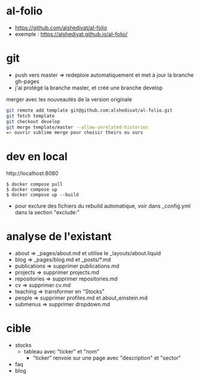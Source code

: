 al-folio
========
- https://github.com/alshedivat/al-folio
- exemple : https://alshedivat.github.io/al-folio/

git
===
- push vers master => redeploie automatiquement et met à jour la branche gh-pages
- j'ai protégé la branche master, et créé une branche develop

merger avec les nouveautés de la version originale
```bash
git remote add template git@github.com:alshedivat/al-folio.git
git fetch template
git checkout develop
git merge template/master --allow-unrelated-histories
=> ouvrir sublime merge pour choisir theirs ou ours
```


dev en local
============
http://localhost:8080
```
$ docker compose pull
$ docker compose up
$ docker compose up --build
```

- pour exclure des fichiers du rebuild automatique, voir dans \_config.yml dans la section "exclude:"



analyse de l'existant
=====================
- about             => _pages/about.md et utilise le _layouts/about.liquid
- blog              => _pages/blog.md et _posts/*.md
- publications      => supprimer publications.md
- projects          => supprimer projects.md
- repositories      => supprimer repositories.md
- cv                => supprimer cv.md
- teaching          => transformer en "Stocks"
- people            => supprimer profiles.md et about_einstein.md
- submenus          => supprimer dropdown.md





cible
=====
- stocks
    - tableau avec "ticker" et "nom"
        - "ticker" renvoie sur une page avec "description" et "sector"
- faq
- blog



